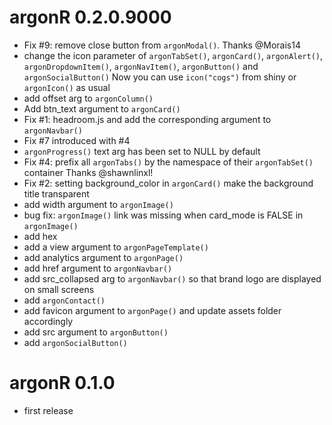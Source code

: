 # argonR 0.2.0.9000
- Fix #9: remove close button from `argonModal()`. Thanks @Morais14
- change the icon parameter of `argonTabSet()`, `argonCard()`, `argonAlert()`,
`argonDropdownItem()`, `argonNavItem()`, `argonButton()` and `argonSocialButton()`
Now you can use `icon("cogs")` from shiny or `argonIcon()` as usual
- add offset arg to `argonColumn()`
- Add btn_text argument to `argonCard()`
- Fix #1: headroom.js and add the corresponding argument to `argonNavbar()`
- Fix #7 introduced with #4
- `argonProgress()` text arg has been set to NULL by default
- Fix #4: prefix all `argonTabs()` by the namespace of their `argonTabSet()` container
Thanks @shawnlinxl!
- Fix #2: setting background_color in `argonCard()` make the background title
transparent
- add width argument to `argonImage()`
- bug fix: `argonImage()` link was missing when card_mode is FALSE in `argonImage()`
- add hex
- add a view argument to `argonPageTemplate()`
- add analytics argument to `argonPage()`
- add href argument to `argonNavbar()`
- add src_collapsed arg to `argonNavbar()` so that brand logo are displayed on small screens
- add `argonContact()`
- add favicon argument to `argonPage()` and update assets folder accordingly
- add src argument to `argonButton()`
- add `argonSocialButton()`

# argonR 0.1.0
- first release